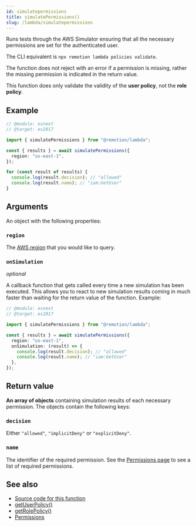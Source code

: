 ```yaml
---
id: simulatepermissions
title: simulatePermissions()
slug: /lambda/simulatepermissions
---
```


Runs tests through the AWS Simulator ensuring that all the necessary permissions are set for the authenticated user.

The CLI equivalent is `npx remotion lambda policies validate`.

The function does not reject with an error if a permission is missing, rather the missing permission is indicated in the return value.

This function does only validate the validity of the **user policy**, not the **role policy**.

## Example

```ts twoslash
// @module: esnext
// @target: es2017

import { simulatePermissions } from "@remotion/lambda";

const { results } = await simulatePermissions({
  region: "us-east-1",
});

for (const result of results) {
  console.log(result.decision); // "allowed"
  console.log(result.name); // "iam:GetUser"
}
```

## Arguments

An object with the following properties:

### `region`

The [AWS region](/docs/lambda/region-selection) that you would like to query.

### `onSimulation`

_optional_

A callback function that gets called every time a new simulation has been executed. This allows you to react to new simulation results coming in much faster than waiting for the return value of the function. Example:

```ts twoslash
// @module: esnext
// @target: es2017

import { simulatePermissions } from "@remotion/lambda";

const { results } = await simulatePermissions({
  region: "us-east-1",
  onSimulation: (result) => {
    console.log(result.decision); // "allowed"
    console.log(result.name); // "iam:GetUser"
  },
});
```

## Return value

**An array of objects** containing simulation results of each necessary permission. The objects contain the following keys:

### `decision`

Either `"allowed"`, `"implicitDeny"` or `"explicitDeny"`.

### `name`

The identifier of the required permission. See the [Permissions page](/docs/lambda/permissions) to see a list of required permissions.

## See also

- [Source code for this function](https://github.com/remotion-dev/remotion/blob/main/packages/lambda/src/api/iam-validation/simulate.ts)
- [getUserPolicy()](/docs/lambda/getuserpolicy)
- [getRolePolicy()](/docs/lambda/getrolepolicy)
- [Permissions](/docs/lambda/permissions)
